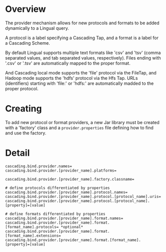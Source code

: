 
# Overview

The provider mechanism allows for new protocols and formats to be added dynamically to a Lingual query.

A protocol is a label specifying a Cascading Tap, and a format is a label for a Cascading Scheme.

By default Lingual supports multiple text formats like 'csv' and 'tsv' (comma separated values, and tab separated values,
respectively). Files ending with '.csv' or '.tsv' are automatically mapped to the proper format.

And Cascading local mode supports the 'file' protocol via the FileTap, and Hadoop mode supports the 'hdfs' protocol
via the Hfs Tap. URLs (identifiers) starting with 'file:' or 'hdfs:' are automatically madded to the proper protocol.

# Creating

To add new protocol or format providers, a new Jar library must be created with a 'factory' class and a
`provider.properties` file defining how to find and use the factory.

# Detail

    cascading.bind.provider.names=
    cascading.bind.provider.[provider_name].platforms=

    cascading.bind.provider.[provider_name].factory.classname=

    # define protocols differentiated by properties
    cascading.bind.provider.[provider_name].protocol.names=
    cascading.bind.provider.[provider_name].protocol.[protocol_name].uris=
    cascading.bind.provider.[provider_name].protocol.[protocol_name].[property]=[value]

    # define formats differentiated by properties
    cascading.bind.provider.[provider_name].format.names=
    cascading.bind.provider.[provider_name].format.[format_name].protocols= *optional*
    cascading.bind.provider.[provider_name].format.[format_name].extensions=
    cascading.bind.provider.[provider_name].format.[format_name].[property]=[value]

